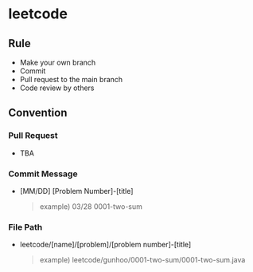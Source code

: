 # leetcode

## Rule
- Make your own branch
- Commit
- Pull request to the main branch
- Code review by others

## Convention
### Pull Request
- TBA

### Commit Message
- [MM/DD] [Problem Number]-[title]
    > example) 03/28 0001-two-sum

### File Path
- leetcode/[name]/[problem]/[problem number]-[title]
    > example) leetcode/gunhoo/0001-two-sum/0001-two-sum.java

